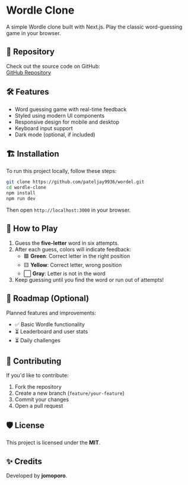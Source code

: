 # Wordle Clone

A simple Wordle clone built with Next.js. Play the classic word-guessing game in your browser.

<!-- ## 🚀 Live Demo  
[Click here to play](YOUR_LIVE_DEMO_LINK) -->

## 📂 Repository  
Check out the source code on GitHub:  
[GitHub Repository](https://github.com/pateljay9936/wordel.git)

## 🛠 Features  
- Word guessing game with real-time feedback  
- Styled using modern UI components  
- Responsive design for mobile and desktop  
- Keyboard input support  
- Dark mode (optional, if included)

## 🏗️ Installation  

To run this project locally, follow these steps:  

```bash
git clone https://github.com/pateljay9936/wordel.git
cd wordle-clone
npm install
npm run dev
```

Then open `http://localhost:3000` in your browser.  

## 📝 How to Play  
1. Guess the **five-letter** word in six attempts.  
2. After each guess, colors will indicate feedback:  
   - 🟩 **Green**: Correct letter in the right position  
   - 🟨 **Yellow**: Correct letter, wrong position  
   - ⬜ **Gray**: Letter is not in the word  
3. Keep guessing until you find the word or run out of attempts!  

## 📌 Roadmap (Optional)  
Planned features and improvements:  
- ✅ Basic Wordle functionality  
- ⏳ Leaderboard and user stats  
- ⏳ Daily challenges  

## 🤝 Contributing  
If you'd like to contribute:  
1. Fork the repository  
2. Create a new branch (`feature/your-feature`)  
3. Commit your changes  
4. Open a pull request  

## 🛡 License  
This project is licensed under the **MIT**.  

## ✨ Credits  
Developed by **jomoporo**.  
